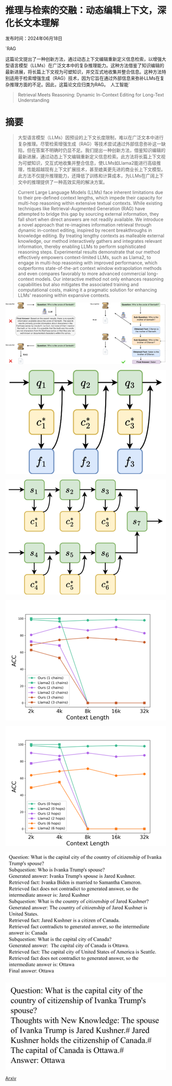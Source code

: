 # 推理与检索的交融：动态编辑上下文，深化长文本理解

发布时间：2024年06月18日

`RAG

这篇论文提出了一种创新方法，通过动态上下文编辑重新定义信息检索，以增强大型语言模型（LLMs）在广泛文本中的复杂推理能力。这种方法借鉴了知识编辑的最新进展，将长篇上下文视为可塑知识，并交互式地收集并整合信息。这种方法特别适用于检索增强生成（RAG）技术，因为它旨在通过外部信息来弥补LLMs在复杂推理方面的不足。因此，这篇论文应归类为RAG。` `人工智能`

> Retrieval Meets Reasoning: Dynamic In-Context Editing for Long-Text Understanding

# 摘要

> 大型语言模型（LLMs）因预设的上下文长度限制，难以在广泛文本中进行复杂推理。尽管检索增强生成（RAG）等技术尝试通过外部信息弥补这一缺陷，但在答案不明确时仍显不足。我们提出一种创新方法，借鉴知识编辑的最新进展，通过动态上下文编辑重新定义信息检索。此方法将长篇上下文视为可塑知识，交互式地收集并整合信息，使LLMs如Llama2能进行高级推理，性能超越现有上下文扩展技术，甚至媲美更先进的商业长上下文模型。此方法不仅提升推理能力，还降低了训练和计算成本，为LLMs在广阔上下文中的推理提供了一种高效实用的解决方案。

> Current Large Language Models (LLMs) face inherent limitations due to their pre-defined context lengths, which impede their capacity for multi-hop reasoning within extensive textual contexts. While existing techniques like Retrieval-Augmented Generation (RAG) have attempted to bridge this gap by sourcing external information, they fall short when direct answers are not readily available. We introduce a novel approach that re-imagines information retrieval through dynamic in-context editing, inspired by recent breakthroughs in knowledge editing. By treating lengthy contexts as malleable external knowledge, our method interactively gathers and integrates relevant information, thereby enabling LLMs to perform sophisticated reasoning steps. Experimental results demonstrate that our method effectively empowers context-limited LLMs, such as Llama2, to engage in multi-hop reasoning with improved performance, which outperforms state-of-the-art context window extrapolation methods and even compares favorably to more advanced commercial long-context models. Our interactive method not only enhances reasoning capabilities but also mitigates the associated training and computational costs, making it a pragmatic solution for enhancing LLMs' reasoning within expansive contexts.

![推理与检索的交融：动态编辑上下文，深化长文本理解](../../../paper_images/2406.12331/tree-reasoning-big.png)

![推理与检索的交融：动态编辑上下文，深化长文本理解](../../../paper_images/2406.12331/edit-framework1.png)

![推理与检索的交融：动态编辑上下文，深化长文本理解](../../../paper_images/2406.12331/edit-framework2.png)

![推理与检索的交融：动态编辑上下文，深化长文本理解](../../../paper_images/2406.12331/chain.png)

![推理与检索的交融：动态编辑上下文，深化长文本理解](../../../paper_images/2406.12331/hop.png)

![推理与检索的交融：动态编辑上下文，深化长文本理解](../../../paper_images/2406.12331/x1.png)

![推理与检索的交融：动态编辑上下文，深化长文本理解](../../../paper_images/2406.12331/x2.png)

[Arxiv](https://arxiv.org/abs/2406.12331)